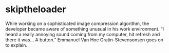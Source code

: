 # skiptheloader
While working on a sophisticated image compression algorithm, the developer became aware of something unusual in his work environment. “I heard a really annoying sound coming from my computer, hit refresh and there it was... A button.” Emmanuel Van Hoe Gratin-Stevensonsen goes on to explain.
